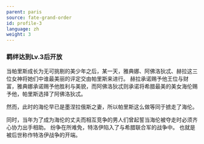 ```yaml
---
parent: paris
source: fate-grand-order
id: profile-3
language: zh
weight: 3
---
```


### 羁绊达到Lv.3后开放

当帕里斯成长为无可挑剔的美少年之后，某一天，雅典娜、阿佛洛狄忒、赫拉这三位女神将她们中谁最美丽的评定交由帕里斯来进行。
赫拉承诺赐予他王位与财富，雅典娜承诺赐予他胜利与美貌，而阿佛洛狄忒则承诺将希腊最美的美女海伦赐予他，帕里斯选择了阿佛洛狄忒。

然而，此时的海伦早已是墨涅拉俄斯之妻，所以帕里斯这么做等同于掳走了海伦。

同时，当年为了成为海伦的丈夫而相互竞争的男人们曾起誓当海伦被夺走时必须齐心协力出手相助。
纷争在所难免，特洛伊陷入了与希腊联合军的战争中。
也就是被后世称作特洛伊战争的开端。
